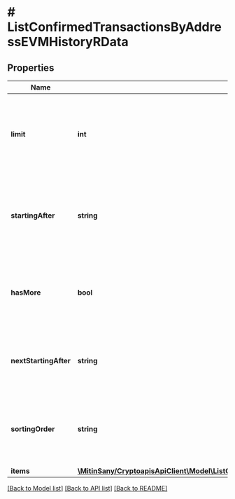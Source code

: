 # # ListConfirmedTransactionsByAddressEVMHistoryRData

## Properties

Name | Type | Description | Notes
------------ | ------------- | ------------- | -------------
**limit** | **int** | Defines how many items should be returned in the response per page basis. |
**startingAfter** | **string** | Defines the id of the previous listed record id from which the current list should start from. | [optional]
**hasMore** | **bool** | Defines whether or not there are more elements available after this set. |
**nextStartingAfter** | **string** | Defines the id of the next page which the next list should start from. | [optional]
**sortingOrder** | **string** | Defines what the sorting order is either ascending or descending. | [optional]
**items** | [**\MitinSany/CryptoapisApiClient\Model\ListConfirmedTransactionsByAddressEVMHistoryRI[]**](ListConfirmedTransactionsByAddressEVMHistoryRI.md) |  |

[[Back to Model list]](../../README.md#models) [[Back to API list]](../../README.md#endpoints) [[Back to README]](../../README.md)
